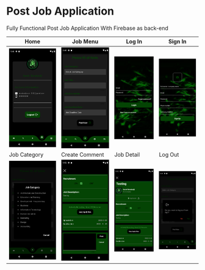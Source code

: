 # Post Job Application

Fully Functional Post Job Application With Firebase as back-end

| Home | Job Menu | Log In | Sign In |
|--|--|--|--|
| ![Home](assets/images/Screenshot_1647798524.png) | ![Job Menu](assets/images/Screenshot_1647798548.png) | ![Log In](assets/images/Screenshot_1647798841.png) |![Sign In](assets/images/Screenshot_1647798856.png) |
| Job Category | Create Comment | Job Detail | Log Out |
| ![Job Category](assets/images/Screenshot_1647798795.png) | ![Create Comment](assets/images/Screenshot_1647798738.png) | ![Job Detail](assets/images/Screenshot_1647798724.png) |![Log Out](assets/images/Screenshot_1647798554.png) |
